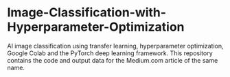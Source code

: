 # Image-Classification-with-Hyperparameter-Optimization

AI image classification using transfer learning, hyperparameter optimization, Google Colab and the PyTorch deep learning framework. This repository contains the code and output data for the Medium.com article of the same name.
